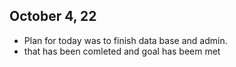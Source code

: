 ## October 4, 22

* Plan for today was to finish data base and admin.
* that has been comleted and goal has beem met